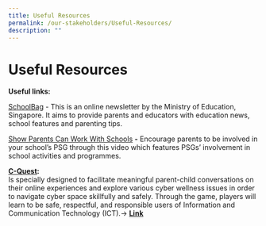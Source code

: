 ```yaml
---
title: Useful Resources
permalink: /our-stakeholders/Useful-Resources/
description: ""
---
```

# **Useful Resources**

**Useful links:**  
  

[SchoolBag](https://www.schoolbag.edu.sg/) - This is an online newsletter by the Ministry of Education, Singapore. It aims to provide parents and educators with education news, school features and parenting tips.

  

[Show Parents Can Work With Schools](http://www.youtube.com/watch?v=ys1LUdQdcqM&feature=youtu.be) **-** Encourage parents to be involved in your school’s PSG through this video which features PSGs’ involvement in school activities and programmes.

  
**[C-Quest](https://parkviewpri.moe.edu.sg/qql/slot/u177/2021/Our%20Stakeholders/Useful%20Resources/Slides%20on%20C-Quest%20Mobile%20App%20For%20Parents.pdf):**   
Is specially designed to facilitate meaningful parent-child conversations on their online experiences and explore various cyber wellness issues in order to navigate cyber space skillfully and safely. Through the game, players will learn to be safe, respectful, and responsible users of Information and Communication Technology (ICT).-> **[Link](https://parkviewpri.moe.edu.sg/qql/slot/u177/2021/Our%20Stakeholders/Useful%20Resources/Slides%20on%20C-Quest%20Mobile%20App%20For%20Parents.pdf)**
